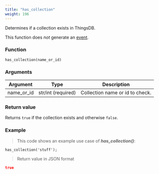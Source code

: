 ```yaml
---
title: "has_collection"
weight: 196
---
```


Determines if a collection exists in ThingsDB.

This function does *not* generate an [event](../../overview/events).

### Function

`has_collection(name_or_id)`

### Arguments

Argument | Type | Description
-------- | ---- | -----------
name_or_id | str/int (required) | Collection name or id to check.

### Return value

Returns `true` if the collection exists and otherwise `false`.

### Example

> This code shows an example use case of ***has_collection()***:

```thingsdb,json_response,@t
has_collection('stuff');
```

> Return value in JSON format

```json
true
```
